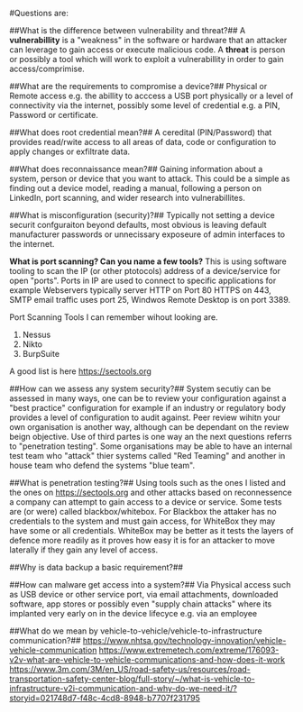 #Questions are:

##What is the difference between vulnerability and threat?##
A **vulnerabillity** is a "weakness" in the software or hardware that an attacker can leverage to gain access or execute malicious code. A **threat** is person
or possibly a tool which will work to exploit a vulnerabillity in order to gain access/comprimise.

##What are the requirements to compromise a device?##
Physical or Remote access e.g. the abillity to acccess a USB port physically or a level of connectivity via the internet, possibly some level of credential e.g. a PIN,
Password or certificate.

##What does root credential mean?##
A ceredital (PIN/Password) that provides read/rwite access to all areas of data, code or configuration to apply changes or exfiltrate data.

##What does reconnaissance mean?##
Gaining information about a system, person or device that you want to attack. This could be a simple as finding out a device model, reading a manual, following a person
on LinkedIn, port scanning, and wider research into vulnerabillites.

##What is misconfiguration (security)?##
Typically not setting a device securit confguraiton beyond defaults, most obvious is leaving default manufacturer passwords or unnecissary exposeure of admin interfaces
to the internet.

**What is port scanning? Can you name a few tools?**
This is using software tooling to scan the IP (or other ptotocols) address of a device/service for open "ports". Ports in IP are used to connect to specific applications
for example Webservers typically server HTTP on Port 80 HTTPS on 443, SMTP email traffic uses port 25, Windwos Remote Desktop is on port 3389.

Port Scanning Tools I can remember wihout looking are.

1. Nessus
2. Nikto
3. BurpSuite

A good list is here https://sectools.org


##How can we assess any system security?##
System secutiy can be assessed in many ways, one can be to review your configuration against a "best practice" configuration for example if an industry or regulatory body
provides a level of configuration to audit against. Peer review wihitn your own organisation is another way, although can be dependant on the review beign objective.
Use of third partes is one way an the next questions referrs to "penetration testing". Some organisations may be able to have an internal test team who "attack" thier
systems called "Red Teaming" and another in house team who defend the systems "blue team".

##What is penetration testing?##
Using tools such as the ones I listed and the ones on https://sectools.org and other attacks based on reconnessence a company can attempt to gain access to a device or
service. Some tests are (or were) called blackbox/whitebox. For Blackbox the attaker has no credentials to the system and must gain access, for WhiteBox they may have some
or all credentials. WhiteBox may be better as it tests the layers of defence more readily as it proves how easy it is for an attacker to move laterally if they gain 
any level of access.


##Why is data backup a basic requirement?##

##How can malware get access into a system?##
Via Physical access such as USB device or other service port, via email attachments, downloaded software, app stores or possibly even "supply chain attacks"
where its implanted very early on in the device lifecyce e.g. via an employee


##What do we mean by vehicle-to-vehicle/vehicle-to-infrastructure communication?##
https://www.nhtsa.gov/technology-innovation/vehicle-vehicle-communication
https://www.extremetech.com/extreme/176093-v2v-what-are-vehicle-to-vehicle-communications-and-how-does-it-work
https://www.3m.com/3M/en_US/road-safety-us/resources/road-transportation-safety-center-blog/full-story/~/what-is-vehicle-to-infrastructure-v2i-communication-and-why-do-we-need-it/?storyid=021748d7-f48c-4cd8-8948-b7707f231795

